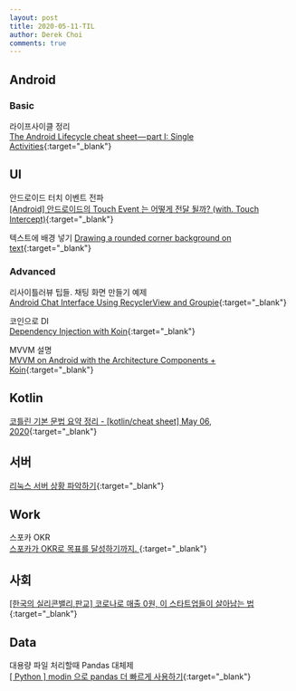 ```yaml
---
layout: post
title: 2020-05-11-TIL
author: Derek Choi
comments: true
---
```


## Android
### Basic
라이프사이클 정리  
[The Android Lifecycle cheat sheet — part I: Single Activities](https://medium.com/androiddevelopers/the-android-lifecycle-cheat-sheet-part-i-single-activities-e49fd3d202ab){:target="_blank"}

## UI
안드로이드 터치 이벤트 전파  
[\[Android\] 안드로이드의 Touch Event 는 어떻게 전달 될까? (with. Touch Intercept)](https://readystory.tistory.com/185){:target="_blank"}

텍스트에 배경 넣기
[Drawing a rounded corner background on text](https://medium.com/androiddevelopers/drawing-a-rounded-corner-background-on-text-5a610a95af5){:target="_blank"}

### Advanced
리사이틀러뷰 팁들. 채팅 화면 만들기 예제  
[Android Chat Interface Using RecyclerView and Groupie](https://medium.com/swlh/android-chat-interface-using-recyclerview-and-groupie-9c1a67e28e3e){:target="_blank"}

코인으로 DI  
[Dependency Injection with Koin](https://medium.com/swlh/dependency-injection-with-koin-6b6364dc8dba){:target="_blank"}

MVVM 설명  
[MVVM on Android with the Architecture Components + Koin](https://medium.com/swlh/mvvm-on-android-with-the-architecture-components-koin-f53c3c200363){:target="_blank"}

## Kotlin
[코틀린 기본 문법 요약 정리 - \[kotlin/cheat sheet\] May 06, 2020](https://kimchanjung.github.io/kotlin/2020/05/06/kotlin-basic-syntax-summary.html){:target="_blank"}

## 서버
[리눅스 서버 상황 파악하기](https://blog.naver.com/writer0713/221940086289){:target="_blank"}

## Work
스포카 OKR  
[스포카가 OKR로 목표를 달성하기까지. ](https://spoqa.github.io/2020/05/08/okr-to-goal.html){:target="_blank"}

## 사회
[\[한국의 실리콘밸리,판교\] 코로나로 매출 0원, 이 스타트업들이 살아남는 법](https://news.joins.com/article/23772480?log=NewsLetterS23772480&cloc=joongang|newsletter|star){:target="_blank"}

## Data
대용량 파일 처리할때 Pandas 대체제  
[\[ Python \] modin 으로 pandas 더 빠르게 사용하기](https://data-newbie.tistory.com/279?category=750452){:target="_blank"}
